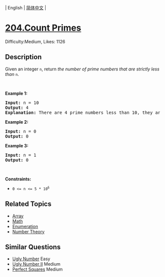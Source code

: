 
| English | [简体中文](README.md) |

# [204.Count Primes](https://leetcode.com/problems/count-primes/)
Difficulty:Medium, Likes: 1126

## Description

<p>Given an integer <code>n</code>, return <em>the number of prime numbers that are strictly less than</em> <code>n</code>.</p>

<p>&nbsp;</p>
<p><strong class="example">Example 1:</strong></p>

<pre>
<strong>Input:</strong> n = 10
<strong>Output:</strong> 4
<strong>Explanation:</strong> There are 4 prime numbers less than 10, they are 2, 3, 5, 7.
</pre>

<p><strong class="example">Example 2:</strong></p>

<pre>
<strong>Input:</strong> n = 0
<strong>Output:</strong> 0
</pre>

<p><strong class="example">Example 3:</strong></p>

<pre>
<strong>Input:</strong> n = 1
<strong>Output:</strong> 0
</pre>

<p>&nbsp;</p>
<p><strong>Constraints:</strong></p>

<ul>
	<li><code>0 &lt;= n &lt;= 5 * 10<sup>6</sup></code></li>
</ul>


## Related Topics

- [Array](https://leetcode.com/tag/array/)
- [Math](https://leetcode.com/tag/math/)
- [Enumeration](https://leetcode.com/tag/enumeration/)
- [Number Theory](https://leetcode.com/tag/number-theory/)

## Similar Questions

- [Ugly Number](../ugly-number/README_EN.md) Easy 
- [Ugly Number II](../ugly-number-ii/README_EN.md) Medium 
- [Perfect Squares](../perfect-squares/README_EN.md) Medium 
